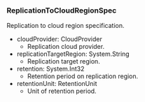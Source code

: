 ### ReplicationToCloudRegionSpec
Replication to cloud region specification.

- cloudProvider: CloudProvider
  - Replication cloud provider.
- replicationTargetRegion: System.String
  - Replication target region.
- retention: System.Int32
  - Retention period on replication region.
- retentionUnit: RetentionUnit
  - Unit of retention period.
